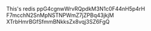 This's redis
ppG4cgnwWrvRQpdkM3N1c0F44nH5p4rH
F7mcchN2SnMpNSTNPWmZ7jZPBq43jkjM
XTrbHmrBGfSfmmBNkksZx8vqj3SZ6FgQ
